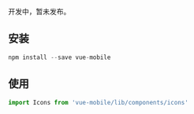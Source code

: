 开发中，暂未发布。  

## 安装  
```js
npm install --save vue-mobile
```

## 使用  
```js
import Icons from 'vue-mobile/lib/components/icons'
```
